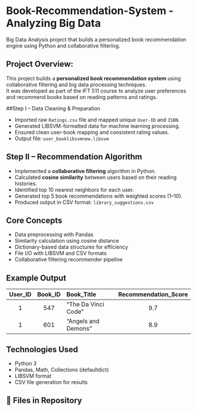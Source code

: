 # Book-Recommendation-System - Analyzing Big Data
Big Data Analysis project that builds a personalized book recommendation engine using Python and collaborative filtering.


## Project Overview:
This project builds a **personalized book recommendation system** using collaborative filtering and big data processing techniques.  
It was developed as part of the IFT 511 course to analyze user preferences and recommend books based on reading patterns and ratings.


##Step I – Data Cleaning & Preparation
- Imported raw `Ratings.csv` file and mapped unique `User-ID` and `ISBN`.  
- Generated LIBSVM-formatted data for machine learning processing.  
- Ensured clean user-book mapping and consistent rating values.  
- Output file: `user_booklibsvmnew.libsvm`


## Step II – Recommendation Algorithm
- Implemented a **collaborative filtering** algorithm in Python.  
- Calculated **cosine similarity** between users based on their reading histories.  
- Identified top 10 nearest neighbors for each user.  
- Generated top 5 book recommendations with weighted scores (1–10).  
- Produced output in CSV format: `library_suggestions.csv`


## Core Concepts
- Data preprocessing with Pandas  
- Similarity calculation using cosine distance  
- Dictionary-based data structures for efficiency  
- File I/O with LIBSVM and CSV formats  
- Collaborative filtering recommender pipeline  


## Example Output
| User_ID | Book_ID | Book_Title | Recommendation_Score |
|:--------:|:--------:|:-----------|:--------------------:|
| 1 | 547 | “The Da Vinci Code” | 9.7 |
| 1 | 601 | “Angels and Demons” | 8.9 |


## Technologies Used
- Python 3  
- Pandas, Math, Collections (defaultdict)  
- LIBSVM format  
- CSV file generation for results  


## 🧩 Files in Repository
